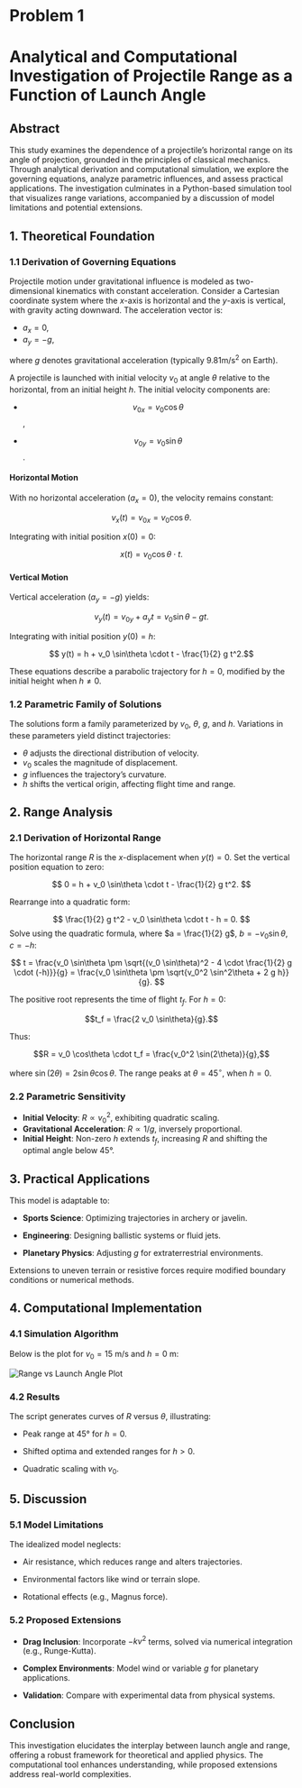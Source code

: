 # Problem 1

# Analytical and Computational Investigation of Projectile Range as a Function of Launch Angle

## Abstract
This study examines the dependence of a projectile’s horizontal range on its angle of projection, grounded in the principles of classical mechanics. Through analytical derivation and computational simulation, we explore the governing equations, analyze parametric influences, and assess practical applications. The investigation culminates in a Python-based simulation tool that visualizes range variations, accompanied by a discussion of model limitations and potential extensions.

## 1. Theoretical Foundation

### 1.1 Derivation of Governing Equations
Projectile motion under gravitational influence is modeled as two-dimensional kinematics with constant acceleration. Consider a Cartesian coordinate system where the $x$-axis is horizontal and the $y$-axis is vertical, with gravity acting downward. The acceleration vector is:

- $a_x = 0$,
- $a_y = -g$,

where $g$ denotes gravitational acceleration (typically $9.81$$\text{m/s}^2$ on Earth).

A projectile is launched with initial velocity $v_0$ at angle $\theta$ relative to the horizontal, from an initial height $h$. The initial velocity components are:


- $$v_{0x} = v_0 \cos\theta$$,

- $$v_{0y} = v_0 \sin\theta$$.

#### Horizontal Motion
With no horizontal acceleration ($a_x = 0$), the velocity remains constant:

$$ v_x(t) = v_{0x} = v_0 \cos\theta. $$

Integrating with initial position $x(0) = 0:$

$$x(t) = v_0 \cos\theta \cdot t. $$

#### Vertical Motion
Vertical acceleration ($a_y = -g$) yields:

$$v_y(t) = v_{0y} + a_y t = v_0 \sin\theta - g t.$$

Integrating with initial position $y(0) = h$:

$$
y(t) = h + v_0 \sin\theta \cdot t - \frac{1}{2} g t^2.$$

These equations describe a parabolic trajectory for $h = 0$, modified by the initial height when $h \neq 0$.

### 1.2 Parametric Family of Solutions
The solutions form a family parameterized by $v_0$, $\theta$, $g$, and $h$. Variations in these parameters yield distinct trajectories:
- $\theta$ adjusts the directional distribution of velocity.
- $v_0$ scales the magnitude of displacement.
- $g$ influences the trajectory’s curvature.
- $h$ shifts the vertical origin, affecting flight time and range.

## 2. Range Analysis

### 2.1 Derivation of Horizontal Range
The horizontal range $R$ is the $x$-displacement when $y(t) = 0$. Set the vertical position equation to zero:

$$
0 = h + v_0 \sin\theta \cdot t - \frac{1}{2} g t^2.
$$

Rearrange into a quadratic form:

$$
\frac{1}{2} g t^2 - v_0 \sin\theta \cdot t - h = 0.
$$
Solve using the quadratic formula, where $a = \frac{1}{2} g$, $b = -v_0 \sin\theta$, $c = -h:$

$$
t = \frac{v_0 \sin\theta \pm \sqrt{(v_0 \sin\theta)^2 - 4 \cdot \frac{1}{2} g \cdot (-h)}}{g} = \frac{v_0 \sin\theta \pm \sqrt{v_0^2 \sin^2\theta + 2 g h}}{g}. 
$$

The positive root represents the time of flight $t_f$. For $h = 0$:

$$t_f = \frac{2 v_0 \sin\theta}{g}.$$

Thus:

$$R = v_0 \cos\theta \cdot t_f = \frac{v_0^2 \sin(2\theta)}{g},$$

where $\sin(2\theta) = 2 \sin\theta \cos\theta$. The range peaks at $\theta = 45^\circ$, when $h = 0$.

### 2.2 Parametric Sensitivity
- **Initial Velocity**: $R \propto v_0^2$, exhibiting quadratic scaling.
- **Gravitational Acceleration**: $R \propto 1/g$, inversely proportional.
- **Initial Height**: Non-zero $h$ extends $t_f$, increasing $R$ and shifting the optimal angle below 45°.

## 3. Practical Applications
This model is adaptable to:

- **Sports Science**: Optimizing trajectories in archery or javelin.

- **Engineering**: Designing ballistic systems or fluid jets.

- **Planetary Physics**: Adjusting $g$ for extraterrestrial environments.

Extensions to uneven terrain or resistive forces require modified boundary conditions or numerical methods.

## 4. Computational Implementation

### 4.1 Simulation Algorithm
Below is the plot for $v_0 = 15$ m/s and $h = 0$ m:

![Range vs Launch Angle Plot](../images/range_plot_p1.png)
### 4.2 Results
The script generates curves of $R$ versus $\theta$, illustrating:

- Peak range at 45° for $h = 0$.

- Shifted optima and extended ranges for $h > 0$.

- Quadratic scaling with $v_0$.

## 5. Discussion

### 5.1 Model Limitations
The idealized model neglects:

- Air resistance, which reduces range and alters trajectories.

- Environmental factors like wind or terrain slope.

- Rotational effects (e.g., Magnus force).

### 5.2 Proposed Extensions

- **Drag Inclusion**: Incorporate $-k v^2$ terms, solved via numerical integration (e.g., Runge-Kutta).

- **Complex Environments**: Model wind or variable $g$ for planetary applications.

- **Validation**: Compare with experimental data from physical systems.

## Conclusion
This investigation elucidates the interplay between launch angle and range, offering a robust framework for theoretical and applied physics. The computational tool enhances understanding, while proposed extensions address real-world complexities.

